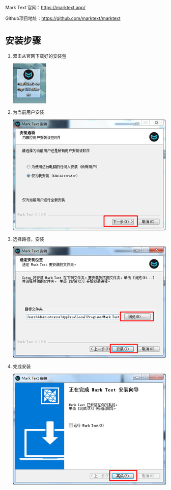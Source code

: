 Mark Text 官网：https://marktext.app/

Github项目地址：https://github.com/marktext/marktext

# 安装步骤

1. 双击从官网下载好的安装包

   ![1](.\image\1.png)

2. 为当前用户安装

   ![2](.\image\2.png)

3. 选择路径，安装

   ![3](.\image\3.png)

4. 完成安装

   ![4](.\image\4.png)
